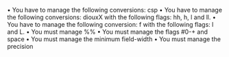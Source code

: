 • You have to manage the following conversions: csp
• You have to manage the following conversions: diouxX with the following flags: hh, h, l and ll.
• You have to manage the following conversion: f with the following flags: l and L.
• You must manage %%
• You must manage the flags #0-+ and space
• You must manage the minimum field-width
• You must manage the precision